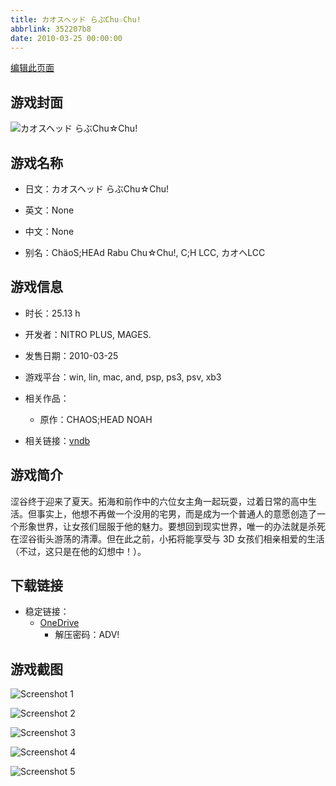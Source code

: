 ```yaml
---
title: カオスヘッド らぶChu☆Chu!
abbrlink: 352207b8
date: 2010-03-25 00:00:00
---
```

[编辑此页面](https://github.com/ACG-3/ADV3-source/blob/main/source/_posts/games/%E3%82%AB%E3%82%AA%E3%82%B9%E3%83%98%E3%83%83%E3%83%89%20%E3%82%89%E3%81%B6Chu%E2%98%86Chu%21.md)

## 游戏封面

![カオスヘッド らぶChu☆Chu!](https://pan.timero.xyz/d/onedrive/img_lib_001/%E3%82%AB%E3%82%AA%E3%82%B9%E3%83%98%E3%83%83%E3%83%89%20%E3%82%89%E3%81%B6Chu%E2%98%86Chu%21_cover.avif)


## 游戏名称

- 日文：カオスヘッド らぶChu☆Chu!
- 英文：None
- 中文：None

- 别名：ChäoS;HEAd Rabu Chu☆Chu!, C;H LCC, カオヘLCC


## 游戏信息

- 时长：25.13 h
- 开发者：NITRO PLUS, MAGES.
- 发售日期：2010-03-25
- 游戏平台：win, lin, mac, and, psp, ps3, psv, xb3
- 相关作品：
   - 原作：CHAOS;HEAD NOAH

- 相关链接：[vndb](https://vndb.org/v3091)


## 游戏简介

涩谷终于迎来了夏天。拓海和前作中的六位女主角一起玩耍，过着日常的高中生活。但事实上，他想不再做一个没用的宅男，而是成为一个普通人的意愿创造了一个形象世界，让女孩们屈服于他的魅力。要想回到现实世界，唯一的办法就是杀死在涩谷街头游荡的清潭。但在此之前，小拓将能享受与 3D 女孩们相亲相爱的生活（不过，这只是在他的幻想中！）。


## 下载链接

- 稳定链接：
    - [OneDrive](https://pan.timero.xyz/onedrive/adv_lib_001/%E3%82%AB%E3%82%AA%E3%82%B9%E3%83%98%E3%83%83%E3%83%89%20%E3%82%89%E3%81%B6Chu%E2%98%86Chu%21)
        - 解压密码：ADV!



## 游戏截图


![Screenshot 1](https://pan.timero.xyz/d/onedrive/img_lib_001/%E3%82%AB%E3%82%AA%E3%82%B9%E3%83%98%E3%83%83%E3%83%89%20%E3%82%89%E3%81%B6Chu%E2%98%86Chu%21_Screenshot_1.avif)

![Screenshot 2](https://pan.timero.xyz/d/onedrive/img_lib_001/%E3%82%AB%E3%82%AA%E3%82%B9%E3%83%98%E3%83%83%E3%83%89%20%E3%82%89%E3%81%B6Chu%E2%98%86Chu%21_Screenshot_2.avif)

![Screenshot 3](https://pan.timero.xyz/d/onedrive/img_lib_001/%E3%82%AB%E3%82%AA%E3%82%B9%E3%83%98%E3%83%83%E3%83%89%20%E3%82%89%E3%81%B6Chu%E2%98%86Chu%21_Screenshot_3.avif)

![Screenshot 4](https://pan.timero.xyz/d/onedrive/img_lib_001/%E3%82%AB%E3%82%AA%E3%82%B9%E3%83%98%E3%83%83%E3%83%89%20%E3%82%89%E3%81%B6Chu%E2%98%86Chu%21_Screenshot_4.avif)

![Screenshot 5](https://pan.timero.xyz/d/onedrive/img_lib_001/%E3%82%AB%E3%82%AA%E3%82%B9%E3%83%98%E3%83%83%E3%83%89%20%E3%82%89%E3%81%B6Chu%E2%98%86Chu%21_Screenshot_5.avif)

